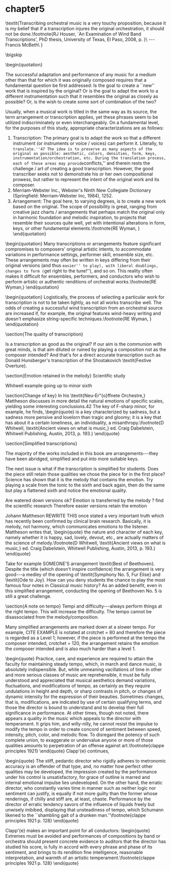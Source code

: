 # chapter5

\textit{Transcribing orchestral music is a very touchy proposition, because it is my belief that if a transcription injures the original orchestration, it should not be done.\footnote{RJ Houser, \`An Examination of Wind Band Transcriptions', PhD thesis, University of Texas, El Paso, 2008, p. }\ --- Francis McBeth\ }

\bigskip

\begin{quotation}

The successful adaptation and performance of any music for a medium other than that for which it was originally composed requires that a fundamental question be first addressed: Is the goal to create a \`\`new'' work that is inspired by the original? Or is the goal to adapt the work to a different instrumentation such that it resembles the original as closely as possible? Or, is the wish to create some sort of combination of the two?

Usually, when a musical work is titled in the same way as its source, the term arrangement or transcription applies, yet these phrases seem to be utilized indiscriminately or even interchangeably. On a fundamental level, for the purposes of this study, appropriate characterizations are as follows:

1. Transcription: The primary goal is to adapt the work so that a different instrument \(or instruments or voice / voices\) can perform it. Literally, to `translate.''47 The idea is to preserve as many aspects of the original as possible: aesthetic, colors, densities, form, keys, instrumentation/orchestration, etc. During the translation process, each of these areas may provide`conflicts,'' and therein rests the challenge / art of creating a good transcription. However, the good transcriber seeks not to demonstrate his or her own compositional prowess, but rather to represent the intent of the original work and its composer.
2. Merriam-Webster Inc., Webster's Ninth New Collegiate Dictionary \(Springfield: Merriam-Webster Inc, 1984\), 1252.
3. Arrangement: The goal here, to varying degrees, is to create a new work based on the original. The scope of possibility is great, ranging from creative jazz charts / arrangements that perhaps match the original only in harmonic foundation and melodic inspiration, to projects that resemble their sources quite well, yet with intentional alterations in form, keys, or other fundamental elements.\footnote{RE Wyman, } \end{quotation}

\begin{quotation} Many transcriptions or arrangements feature significant compromises to composers' original artistic intents, to accommodate variations in performance settings, performer skill, ensemble size, etc. These arrangements may often be written in keys differing from their original versions \(and thus `easier'' to play), with liberal doublings, changes to form (`get right to the tune!''\), and so on. This reality often makes it difficult for ensembles, performers, and conductors who wish to perform artistic or authentic renditions of orchestral works.\footnote{RE Wyman,} \end{quotation}

\begin{quotation} Logistically, the process of selecting a particular work for transcription is not to be taken lightly, as not all works transcribe well. The odds of creating a successful wind transcription from an orchestral source are increased if, for example, the original features wind-heavy writing and doesn't emphasize string-specific techniques.\footnote{RE Wyman, } \end{quotation}

\section{The quality of transcription}

Is a transcription as good as the original? If our aim is the communion with great minds, is that aim diluted or ruined by playing a composition not as the composer intended? And that's for a direct accurate transcription such as Donald Hunsberger's transcription of the Shostakovich \textit{Festive Overture}.

\section{Emotion retained in the melody} Scientific study

Whitwell example going up to minor sixth

\section{Change of key} In his \textit{Neu-Er\"{o}ffnete Orchestre,} Mattheson discusses in more detail the natural emotions of specific scales, yielding some interesting conclusions.42 The key of F-sharp minor, for example, he finds, \begin{quote} is a key characterized by sadness, but a sadness more pensive and lovelorn than tragic and gloomy; it is a key that has about it a certain loneliness, an individuality, a misanthropy.\footnote{D Whitwell, \textit{Ancient views on what is music,} ed. Craig Dabelstein, Whitwell Publishing, Austin, 2013, p. 193.} \end{quote}

\section{Simplified transcriptions}

The majority of the works included in this book are arrangements---they have been abridged, simplified and put into more suitable keys.

The next issue is what if the transcription is simplified for students. Does the piece still retain those qualities we chose the piece for in the first place? Science has shown that it is the melody that contains the emotion. Try playing a scale from the tonic to the sixth and back again, then do the same but play a flattened sixth and notice the emotional quality.

Are watered down versions ok? Emotion is transferred by the melody ? find the scientific research Therefore easier versions retain the emotion

Johann Mattheson REWRITE THIS once stated a very important truth which has recently been confirmed by clinical brain research. Basically, it is melody, not harmony, which communicates emotions to the listener. Mattheson writes that, \begin{quote} the nature and character of each key, namely whether it is happy, sad, lovely, devout, etc., are actually matters of the science of melody.\footnote{D Whitwell, \textit{Ancient views on what is music,} ed. Craig Dabelstein, Whitwell Publishing, Austin, 2013, p. 193.} \end{quote}

Take for example SOMEONE'S arrangement \textit{Best of Beethoven}. Despite the title \(which doesn't inspire confidence\) the arrangement is very good---a medley of the opening of \textit{Symphony No. 5, Fur Elise} and \textit{Ode to Joy}. How can you deny students the chance to play the most famous four notes in Classical music history? As an added benefit, even in this simplified arrangement, conducting the opening of Beethoven No. 5 is still a great challenge.

\section{A note on tempo} Tempi and difficulty---always perform things at the right tempo. This will increase the difficulty. The tempo cannot be disassociated from the melody/composition.

Many simplified arrangements are marked down at a slower tempo. For example, CITE EXAMPLE is notated at crotchet = 80 and therefore the piece is regarded as a Level 1; however, if the piece is performed at the tempo the composer intended, crotchet = 120, the arrangement retains the emotion the composer intended and is also much harder than a level 1.

\begin{quote} Practice, care, and experience are required to attain the faculty for maintaining steady tempo, which, in march and dance music, is absolutely indispensible. But, while unmeaning vacillations of time in other and more serious classes of music are reprehensible, it must be fully understood and appreciated that musical aesthetics demand variations, fluctuations, and modifications of tempo, as certainly as they require undulations in height and depth, or sharp contrasts in pitch, or changes of dynamic intensity for the expression of their beauties. Sometimes changes, that is, modifications, are indicated by use of certain qualifying terms, and those the director is bound to understand and to develop their full significance in performance. At other times, though not noted, there appears a quality in the music which appeals to the director with temperament. It grips him, and willy-nilly, he cannot resist the impulse to modify the tempo in order to create concord of sentiment between speed, intensity, pitch, color, and melodic flow. To disregard the potency of such complete union, to exaggerate or undervalue anyone or more of those qualities amounts to perpetration of an offense against art.\footnote{clappe principles 1921} \end{quote} Clapp\'{e} continues,

\begin{quote} The stiff, pedantic director who rigidly adheres to metronomic accuracy is an offender of that type, and, no matter how perfect other qualities may be developed, the impression created by the performance under his control is unsatisfactory, for grace of outline is marred and internal emotional impulse lies undeveloped. On the other hand, the erratic director, who constantly varies time in manner such as neither logic nor sentiment can justify, is equally if not more guilty than the former whose renderings, if chilly and stiff are, at least, chaste. Performance by the director of erratic tendency savors of the influence of liquids freely but unwisely imbibed, displaying that unsteadiness of tempo, which Schumann likened to the \`\`shambling gait of a drunken man.''\footnote{clappe principles 1921 p. 128} \end{quote}

Clapp\'{e} makes an important point for all conductors: \begin{quote} Extremes must be avoided and performances of compositions by band or orchestra should present concrete evidence to auditors that the director has studied his score, is fully in accord with every phrase and phase of its sentiment, and brings to its rendition fine intelligence, reasonable interpretation, and warmth of an artistic temperament.\footnote{clappe principles 1921 p. 128} \end{quote}

